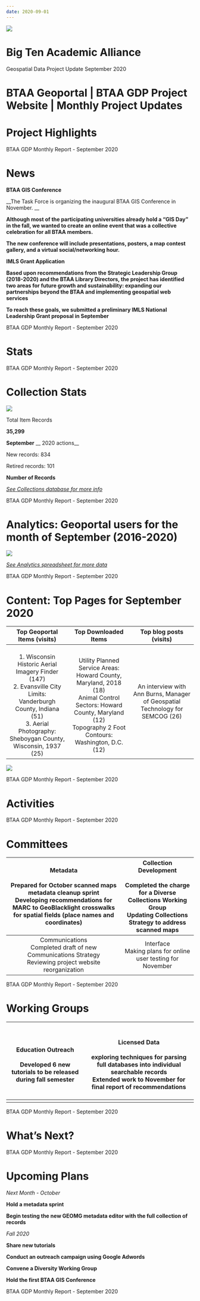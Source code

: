 ```yaml
---
date: 2020-09-01
---
```


![](img/project-update_2020-090.png)

# Big Ten Academic Alliance 
Geospatial Data Project Update
September 2020

# BTAA Geoportal  |  BTAA GDP Project Website  |  Monthly Project Updates

# Project Highlights

BTAA GDP Monthly Report \- September 2020

# News

__BTAA GIS Conference__

__The Task Force is organizing the inaugural BTAA GIS Conference in November\. __

__Although most of the participating universities already hold a “GIS Day” in the fall\, we wanted to create an online event that was a collective celebration for all BTAA members\.__

__The new conference will include presentations\, posters\, a map contest gallery\, and a virtual social/networking hour\.__

__IMLS Grant Application__

__Based upon recommendations from the Strategic Leadership Group \(2018\-2020\) and the BTAA Library Directors\, the project has identified two areas for future growth and sustainability: expanding our partnerships beyond the BTAA and implementing geospatial web services__

__To reach these goals\, we submitted a preliminary IMLS National Leadership Grant proposal in September__

BTAA GDP Monthly Report \- September 2020

# Stats

BTAA GDP Monthly Report \- September 2020

# Collection Stats

![](img/project-update_2020-091.png)

Total Item Records

__35\,299__

__September__  __ 2020 actions__

New records: 834

Retired records: 101

__Number of Records__

_[See Collections database for more ](https://airtable.com/shrhRf2Dww0TGMaEJ)_  _[info](https://airtable.com/shrhRf2Dww0TGMaEJ)_

BTAA GDP Monthly Report \- September 2020

# Analytics: Geoportal users for the month of September (2016-2020)

![](img/project-update_2020-092.png)

_[See Analytics spreadsheet for more data](https://docs.google.com/spreadsheets/d/1i6Tsfx6uCJSIpP3GtfreKZXmdjUmExJ2OIYMThoqj64/edit?usp=sharing)_

BTAA GDP Monthly Report \- September 2020

# Content: Top Pages for September 2020

| Top Geoportal Items (visits) | Top Downloaded Items | Top blog posts (visits) |
| :-: | :-: | :-: |
| <br />1. Wisconsin Historic Aerial Imagery Finder (147)<br />2. Evansville City Limits: Vanderburgh County, Indiana (51)<br />3. Aerial Photography: Sheboygan County, Wisconsin, 1937 (25)<br /> | <br />Utility Planned Service Areas: Howard County, Maryland, 2018 (18)<br />Animal Control Sectors: Howard County, Maryland (12)<br />Topography 2 Foot Contours: Washington, D.C. (12)<br /> | An interview with Ann Burns, Manager of Geospatial Technology for SEMCOG (26)<br /> |

![](img/project-update_2020-093.jpg)

BTAA GDP Monthly Report \- September 2020

# Activities

BTAA GDP Monthly Report \- September 2020

# Committees

| Metadata<br /><br />Prepared for October scanned maps metadata cleanup sprint<br />Developing recommendations for MARC to GeoBlacklight crosswalks for spatial fields (place names and coordinates) | Collection Development<br /><br />Completed the charge for a Diverse Collections Working Group<br />Updating Collections Strategy to address scanned maps |
| :-: | :-: |
| Communications<br />Completed draft of new Communications Strategy<br />Reviewing project website reorganization | Interface<br />Making plans for online user testing for November<br /> |

BTAA GDP Monthly Report \- September 2020

# Working Groups

| <br /><br />Education Outreach<br /><br />Developed 6 new tutorials to be released during fall semester<br /><br /> | <br /><br />Licensed Data<br /><br />exploring techniques for parsing full databases into individual searchable records<br />Extended work to November for final report of recommendations<br /><br /> |
| :-: | :-: |
|  |  |

BTAA GDP Monthly Report \- September 2020

# What’s Next?

BTAA GDP Monthly Report \- September 2020

# Upcoming Plans

_Next Month \- October_

__Hold a metadata sprint__

__Begin testing the new GEOMG metadata editor with the full collection of records__

_Fall 2020_

__Share new tutorials__

__Conduct an outreach campaign using Google Adwords__

__Convene a Diversity Working Group__

__Hold the first BTAA GIS Conference__

BTAA GDP Monthly Report \- September 2020

